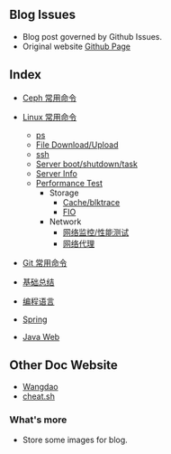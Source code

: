 ## Blog Issues
- Blog post governed by Github Issues.
- Original website [Github Page](https://zjs1224522500.github.io)

## Index
- [Ceph 常用命令](https://github.com/zjs1224522500/BlogIssue/issues/18)
- [Linux 常用命令](https://github.com/zjs1224522500/BlogIssue/issues/17)
  - [ps](https://github.com/zjs1224522500/BlogIssue/issues/17#issue-467810334)
  - [File Download/Upload](https://github.com/zjs1224522500/BlogIssue/issues/17#issuecomment-552468496)
  - [ssh](https://github.com/zjs1224522500/BlogIssue/issues/17#issuecomment-603275584)
  - [Server boot/shutdown/task](https://github.com/zjs1224522500/BlogIssue/issues/17#issuecomment-653284404)
  - [Server Info](https://github.com/zjs1224522500/BlogIssue/issues/17#issuecomment-555008175)
  - [Performance Test]()
    - Storage
      - [Cache/blktrace](https://github.com/zjs1224522500/BlogIssue/issues/17#issuecomment-669746771)
      - [FIO](https://github.com/zjs1224522500/BlogIssue/issues/17#issuecomment-683724376)
    - Network
      - [网络监控/性能测试](https://github.com/zjs1224522500/BlogIssue/issues/17#issuecomment-763738604)
      - [网络代理](https://github.com/zjs1224522500/BlogIssue/issues/17#issuecomment-763739320)

- [Git 常用命令](https://github.com/zjs1224522500/BlogIssue/issues/14)
- [基础总结](https://github.com/zjs1224522500/BlogIssue/labels/%E5%9F%BA%E7%A1%80%E6%80%BB%E7%BB%93)
- [编程语言](https://github.com/zjs1224522500/BlogIssue/issues?q=label%3A%E7%BC%96%E7%A8%8B%E8%AF%AD%E8%A8%80)
- [Spring](https://github.com/zjs1224522500/BlogIssue/issues?q=is%3Aissue+is%3Aopen+label%3ASpring)
- [Java Web](https://github.com/zjs1224522500/BlogIssue/labels/JavaWeb)

## Other Doc Website
- [Wangdao](https://wangdoc.com/)
- [cheat.sh](https://github.com/chubin/cheat.sh)

### What's more
- Store some images for blog.
